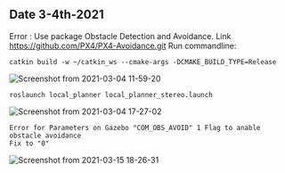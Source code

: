 ## Date 3-4th-2021

Error :  Use package Obstacle Detection and Avoidance. Link https://github.com/PX4/PX4-Avoidance.git <release v0.3.1>
Run commandline:
```shell
catkin build -w ~/catkin_ws --cmake-args -DCMAKE_BUILD_TYPE=Release
```
![Screenshot from 2021-03-04 11-59-20](https://user-images.githubusercontent.com/69444682/109951190-f72f8480-7d0f-11eb-96b4-9eae3581eb41.png)
```shell
roslaunch local_planner local_planner_stereo.launch
```
![Screenshot from 2021-03-04 17-27-02](https://user-images.githubusercontent.com/69444682/109951196-f860b180-7d0f-11eb-8a9f-236833ff5955.png)
```shell
Error for Parameters on Gazebo "COM_OBS_AVOID" 1 Flag to anable obstacle avoidance
Fix to "0"
```
![Screenshot from 2021-03-15 18-26-31](https://user-images.githubusercontent.com/69444682/111270988-2d033000-8663-11eb-8aac-93e05e66efa5.png)
